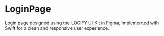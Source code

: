 # LoginPage
Login page designed using the LOGIFY UI Kit in Figma, implemented with Swift for a clean and responsive user experience.
